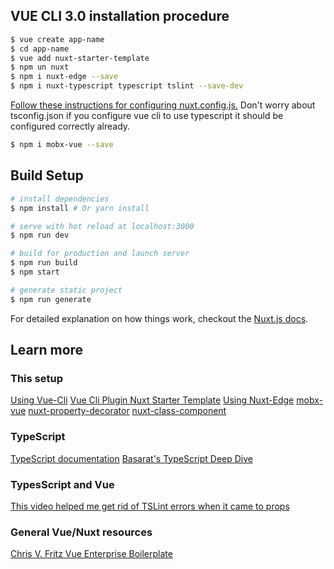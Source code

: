 ## VUE CLI 3.0 installation procedure
``` bash
$ vue create app-name
$ cd app-name
$ vue add nuxt-starter-template
$ npm un nuxt
$ npm i nuxt-edge --save
$ npm i nuxt-typescript typescript tslint --save-dev
```

[Follow these instructions for configuring nuxt.config.js.](https://github.com/wagerfield/nuxt-typescript) Don't worry about tsconfig.json if you configure vue cli to use typescript it should be configured correctly already.

``` bash
$ npm i mobx-vue --save
```

## Build Setup

``` bash
# install dependencies
$ npm install # Or yarn install

# serve with hot reload at localhost:3000
$ npm run dev

# build for production and launch server
$ npm run build
$ npm start

# generate static project
$ npm run generate
```

For detailed explanation on how things work, checkout the [Nuxt.js docs](https://github.com/nuxt/nuxt.js).

## Learn more
### This setup
[Using Vue-Cli](https://medium.com/js-dojo/vue-cli-3-a-game-changer-for-frontend-development-a11b56a301a8)
[Vue Cli Plugin Nuxt Starter Template](https://github.com/andoshin11/vue-cli-plugin-nuxt-starter-template)
[Using Nuxt-Edge](https://medium.com/nuxt/nuxt-2-is-coming-oh-yeah-212c1a9e1a67)
[mobx-vue](https://github.com/mobxjs/mobx-vue)
[nuxt-property-decorator](https://github.com/nuxt-community/nuxt-property-decorator)
[nuxt-class-component](https://github.com/nuxt-community/nuxt-class-component)
### TypeScript
[TypeScript documentation](http://www.typescriptlang.org/docs/home.html)
[Basarat's TypeScript Deep Dive](https://basarat.gitbooks.io/typescript/content/docs/getting-started.html)

### TypesScript and Vue
[This video helped me get rid of TSLint errors when it came to props](https://egghead.io/lessons/vue-js-define-props-on-a-vue-class-with-vue-property-decorator)

### General Vue/Nuxt resources

[Chris V. Fritz Vue Enterprise Boilerplate](https://github.com/chrisvfritz/vue-enterprise-boilerplate)
